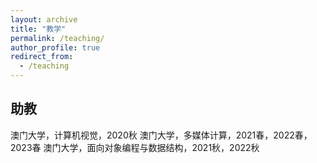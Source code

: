 ```yaml
---
layout: archive
title: "教学"
permalink: /teaching/
author_profile: true
redirect_from:
  - /teaching
---
```



助教
------
澳门大学，计算机视觉，2020秋
澳门大学，多媒体计算，2021春，2022春，2023春
澳门大学，面向对象编程与数据结构，2021秋，2022秋
